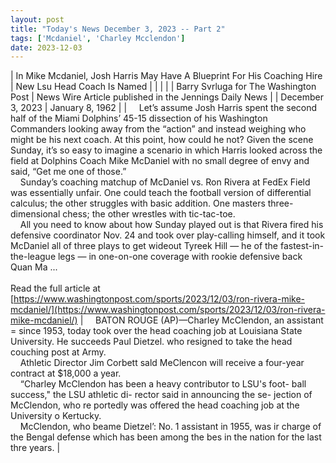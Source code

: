 ```yaml
---
layout: post
title: "Today's News December 3, 2023 -- Part 2"
tags: ['Mcdaniel', 'Charley Mcclendon']
date: 2023-12-03
---
```


| In Mike Mcdaniel, Josh Harris May Have A Blueprint For His Coaching Hire | New Lsu Head Coach Is Named  |
|  |  |
| Barry Svrluga for The Washington Post | News Wire Article published in the Jennings Daily News |
| December 3, 2023 | January 8, 1962 |
| &nbsp;&nbsp;&nbsp;&nbsp;Let’s assume Josh Harris spent the second half of the Miami Dolphins’ 45-15 dissection of his Washington Commanders looking away from the “action” and instead weighing who might be his next coach. At this point, how could he not? Given the scene Sunday, it’s so easy to imagine a scenario in which Harris looked across the field at Dolphins Coach Mike McDaniel with no small degree of envy and said, “Get me one of those.”<br>&nbsp;&nbsp;&nbsp;&nbsp;Sunday’s coaching matchup of McDaniel vs. Ron Rivera at FedEx Field was essentially unfair. One could teach the football version of differential calculus; the other struggles with basic addition. One masters three-dimensional chess; the other wrestles with tic-tac-toe.<br>&nbsp;&nbsp;&nbsp;&nbsp;All you need to know about how Sunday played out is that Rivera fired his defensive coordinator Nov. 24 and took over play-calling himself, and it took McDaniel all of three plays to get wideout Tyreek Hill — he of the fastest-in-the-league legs — in one-on-one coverage with rookie defensive back Quan Ma ...<br><br>Read the full article at<br>[https://www.washingtonpost.com/sports/2023/12/03/ron-rivera-mike-mcdaniel/](https://www.washingtonpost.com/sports/2023/12/03/ron-rivera-mike-mcdaniel/) | &nbsp;&nbsp;&nbsp;&nbsp;BATON ROUGE (AP)—Charley McClendon, an assistant = since 1953, today took over the head coaching job at Louisiana State University. He succeeds Paul Dietzel. who resigned to take the head couching post at Army.<br>&nbsp;&nbsp;&nbsp;&nbsp;Athletic Director Jim Corbett sald MeClencon will receive a four-year contract at $18,000 a year.<br>&nbsp;&nbsp;&nbsp;&nbsp;“Charley McClendon has been a heavy contributor to LSU's foot- ball success," the LSU athletic di- rector said in announcing the se- jection of McClendon, who re portedly was offered the head coaching job at the University o Kertucky.<br>&nbsp;&nbsp;&nbsp;&nbsp;McClendon, who beame Dietzel’: No. 1 assistant in 1955, was ir charge of the Bengal defense which has been among the bes in the nation for the last thre years.  |
